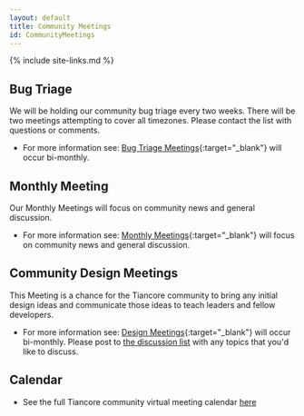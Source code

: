 ```yaml
---
layout: default
title: Community Meetings
id: CommunityMeetings
---
```

{% include site-links.md %}

## Bug Triage
We will be holding our community bug triage every two weeks. There will be two meetings attempting to cover all timezones. Please contact the list with questions or comments.
* For more information see: [Bug Triage Meetings]({{wiki}}/Bug-Triage){:target="_blank"} will occur bi-monthly.


## Monthly Meeting
Our Monthly Meetings will focus on community news and general discussion.
* For more information see: [Monthly Meetings]({{wiki}}/Monthly-Meeting){:target="_blank"} will focus on community news and general discussion.


## Community Design Meetings
This Meeting is a chance for the Tiancore community to bring any initial design ideas and communicate those ideas to teach leaders and fellow developers.

* For more information see: [Design Meetings]({{wiki}}/Design-Meeting){:target="_blank"} will occur bi-monthly. Please post to [the discussion list](mailto:discuss@edk2.groups.io) with any topics that you'd like to discuss.

## Calendar
* See the full Tiancore community virtual meeting calendar [here](https://edk2.groups.io/g/devel/calendar)